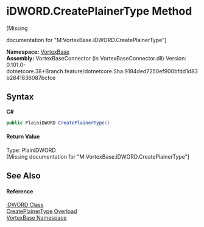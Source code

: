 # iDWORD.CreatePlainerType Method 
 

\[Missing <summary> documentation for "M:VortexBase.iDWORD.CreatePlainerType"\]

**Namespace:**&nbsp;<a href="N_VortexBase.md">VortexBase</a><br />**Assembly:**&nbsp;VortexBaseConnector (in VortexBaseConnector.dll) Version: 0.101.0-dotnetcore.38+Branch.feature/dotnetcore.Sha.9184ded7250ef900bfdd1d83b2841836087bcfce

## Syntax

**C#**<br />
``` C#
public PlainiDWORD CreatePlainerType()
```


#### Return Value
Type: PlainiDWORD<br />\[Missing <returns> documentation for "M:VortexBase.iDWORD.CreatePlainerType"\]

## See Also


#### Reference
<a href="T_VortexBase_iDWORD.md">iDWORD Class</a><br /><a href="Overload_VortexBase_iDWORD_CreatePlainerType.md">CreatePlainerType Overload</a><br /><a href="N_VortexBase.md">VortexBase Namespace</a><br />